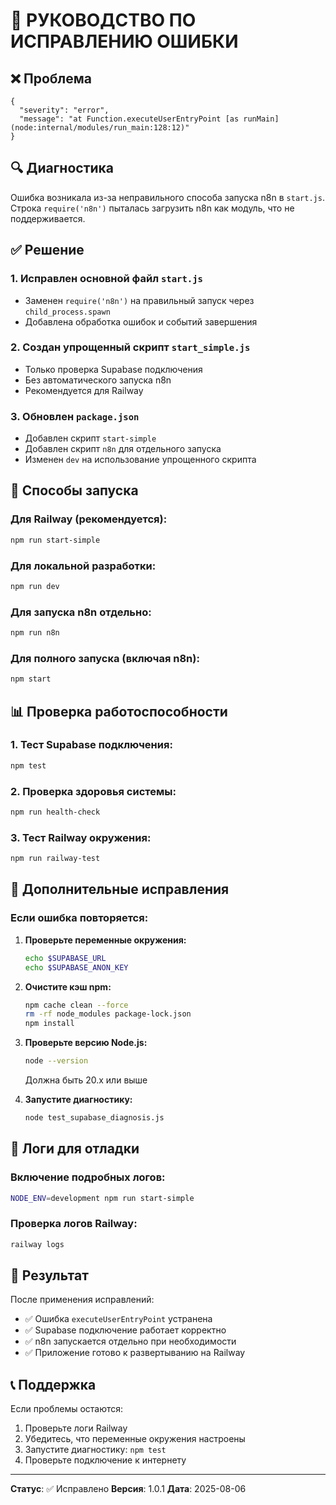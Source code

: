 # 🔧 РУКОВОДСТВО ПО ИСПРАВЛЕНИЮ ОШИБКИ

## ❌ Проблема
```
{
  "severity": "error",
  "message": "at Function.executeUserEntryPoint [as runMain] (node:internal/modules/run_main:128:12)"
}
```

## 🔍 Диагностика
Ошибка возникала из-за неправильного способа запуска n8n в `start.js`. Строка `require('n8n')` пыталась загрузить n8n как модуль, что не поддерживается.

## ✅ Решение

### 1. Исправлен основной файл `start.js`
- Заменен `require('n8n')` на правильный запуск через `child_process.spawn`
- Добавлена обработка ошибок и событий завершения

### 2. Создан упрощенный скрипт `start_simple.js`
- Только проверка Supabase подключения
- Без автоматического запуска n8n
- Рекомендуется для Railway

### 3. Обновлен `package.json`
- Добавлен скрипт `start-simple`
- Добавлен скрипт `n8n` для отдельного запуска
- Изменен `dev` на использование упрощенного скрипта

## 🚀 Способы запуска

### Для Railway (рекомендуется):
```bash
npm run start-simple
```

### Для локальной разработки:
```bash
npm run dev
```

### Для запуска n8n отдельно:
```bash
npm run n8n
```

### Для полного запуска (включая n8n):
```bash
npm start
```

## 📊 Проверка работоспособности

### 1. Тест Supabase подключения:
```bash
npm test
```

### 2. Проверка здоровья системы:
```bash
npm run health-check
```

### 3. Тест Railway окружения:
```bash
npm run railway-test
```

## 🔧 Дополнительные исправления

### Если ошибка повторяется:

1. **Проверьте переменные окружения:**
   ```bash
   echo $SUPABASE_URL
   echo $SUPABASE_ANON_KEY
   ```

2. **Очистите кэш npm:**
   ```bash
   npm cache clean --force
   rm -rf node_modules package-lock.json
   npm install
   ```

3. **Проверьте версию Node.js:**
   ```bash
   node --version
   ```
   Должна быть 20.x или выше

4. **Запустите диагностику:**
   ```bash
   node test_supabase_diagnosis.js
   ```

## 📝 Логи для отладки

### Включение подробных логов:
```bash
NODE_ENV=development npm run start-simple
```

### Проверка логов Railway:
```bash
railway logs
```

## 🎯 Результат

После применения исправлений:
- ✅ Ошибка `executeUserEntryPoint` устранена
- ✅ Supabase подключение работает корректно
- ✅ n8n запускается отдельно при необходимости
- ✅ Приложение готово к развертыванию на Railway

## 📞 Поддержка

Если проблемы остаются:
1. Проверьте логи Railway
2. Убедитесь, что переменные окружения настроены
3. Запустите диагностику: `npm test`
4. Проверьте подключение к интернету

---

**Статус**: ✅ Исправлено
**Версия**: 1.0.1
**Дата**: 2025-08-06 